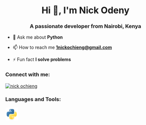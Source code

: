 <h1 align="center">Hi 👋, I'm Nick Odeny</h1>
<h3 align="center">A passionate developer from Nairobi, Kenya</h3>

- 💬 Ask me about **Python**

- 📫 How to reach me **1nickochieng@gmail.com**

- ⚡ Fun fact **I solve problems**

<h3 align="left">Connect with me:</h3>
<p align="left">
<a href="https://linkedin.com/in/1nicholasochieng/" target="blank"><img align="center" src="https://raw.githubusercontent.com/rahuldkjain/github-profile-readme-generator/master/src/images/icons/Social/linked-in-alt.svg" alt="nick ochieng" height="30" width="40" /></a>
</p>

<h3 align="left">Languages and Tools:</h3>
<p align="left"> <a href="https://www.python.org" target="_blank" rel="noreferrer"> <img src="https://raw.githubusercontent.com/devicons/devicon/master/icons/python/python-original.svg" alt="python" width="40" height="40"/> </a> </p>
